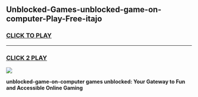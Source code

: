 
## Unblocked-Games-unblocked-game-on-computer-Play-Free-itajo
<h3>
<a href="https://premium76.site?title=unblocked-game-on-computer&ref=09A">CLICK TO PLAY</a></h3>
<hr>

<h3>
<a href="https://premium76.site?title=unblocked-game-on-computer&ref=09A">CLICK 2 PLAY</a>
  
</h3>

<a href="https://premium76.site?title=unblocked-game-on-computer&ref=09A"><img src="https://clearcache.store/games.png"></a>


**unblocked-game-on-computer games unblocked: Your Gateway to Fun and Accessible Online Gaming**
